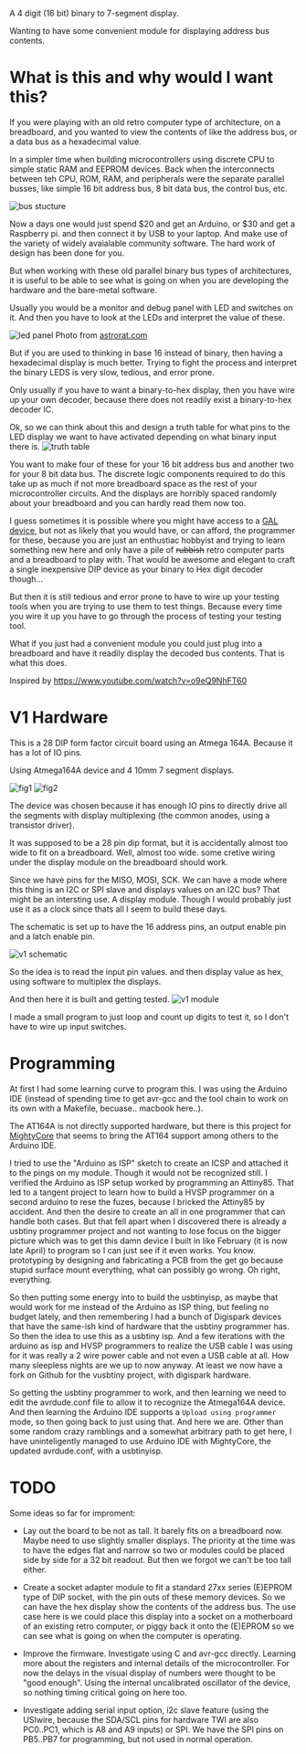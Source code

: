 A 4 digit (16 bit) binary to 7-segment display.

Wanting to have some convenient module for displaying address bus contents.

# What is this and why would I want this?
If you were playing with an old retro computer type of architecture, on a breadboard, and you wanted to view the contents of like the address bus, or a data bus as a hexadecimal value.


In a simpler time when building microcontrollers using discrete CPU to simple static RAM and EEPROM devices. Back when the interconnects between teh CPU, ROM, RAM, and peripherals were the separate parallel busses, like simple 16 bit address bus, 8 bit data bus, the control bus, etc.

![bus stucture](photos/bus_structure.png)

Now a days one would just spend $20 and get an Arduino, or $30 and get a Raspberry pi. and then connect it by USB to your laptop. And make use of the variety of widely avaialable community software. The hard work of design has been done for you.

But when working with these old parallel binary bus types of architectures, it is useful to be able to see what is going on when you are developing the hardware and the bare-metal software.

Usually you would be a monitor and debug panel with LED and switches on it. And then you have to look at the LEDs and interpret the value of these.

![led panel](photos/700_Retro_Elf_2015B_-_Front.jpg)
Photo from [astrorat.com](http://www.astrorat.com/cosmacelf/retroelf2015.html)

But if you are used to thinking in base 16 instead of binary, then having a hexadecimal display is much better. Trying to fight the process and interpret the binary LEDS is very slow, tedious, and error prone.

Only usually if you have to want a binary-to-hex display, then you have wire up your own decoder, because there does not readily exist a binary-to-hex decoder IC.

Ok, so we can think about this and design a truth table for what pins to the LED display we want to have activated depending on what binary input there is.
![truth table](photos/binary_to_hex_truth_table.png)

You want to make four of these for your 16 bit address bus and another two for your 8 bit data bus. The discrete logic components required to do this take up as much if not more breadboard space as the rest of your microcontroller circuits. And the displays are horribly spaced randomly about your breadboard and you can hardly read them now too.

I guess sometimes it is possible where you might have access to a [GAL device](https://en.wikipedia.org/wiki/Generic_array_logic), but not as likely that you would have, or can afford, the programmer for these, because you are just an enthustiac hobbyist and trying to learn something new here and only have a pile of ~~rubbish~~ retro computer parts and a breadboard to play with. That would be awesome and elegant to craft a single inexpensive DIP device as your binary to Hex digit decoder though...

But then it is still tedious and error prone to have to wire up your testing tools when you are trying to use them to test things. Because every time you wire it up you have to go through the process of testing your testing tool.

What if you just had a convenient module you could just plug into a breadboard and have it readily display the decoded bus contents. That is what this does.

Inspired by https://www.youtube.com/watch?v=o9eQ9NhFT60

# V1 Hardware
This is a 28 DIP form factor circuit board using an Atmega 164A. Because it has a lot of IO pins.

Using Atmega164A device and 4 10mm 7 segment displays.

![fig1](photos/hex_display1.png)
![fig2](photos/hex_display2.png)

The device was chosen because it has enough IO pins to directly drive all the segments with display multiplexing (the common anodes, using a transistor driver).

It was supposed to be a 28 pin dip format, but it is accidentally almost too wide to fit on a breadboard. Well, almost too wide. some cretive wiring under the display module on the breadboard should work.

Since we have pins for the MISO, MOSI, SCK. We can have a mode where this thing is an I2C or SPI slave and displays values on an I2C bus? That might be an intersting use. A display module. Though I would probably just use it as a clock since thats all I seem to build these days.

The schematic is set up to have the 16 address pins, an output enable pin and a latch enable pin.

![v1 schematic](photos/v1_schematic.png)

So the idea is to read the input pin values. and then display value as hex, using software to multiplex the displays.

And then here it is built and getting tested.
![v1 module](photos/v1_module.png)

I made a small program to just loop and count up digits to test it, so I don't have to wire up input switches.

# Programming
At first I had some learning curve to program this. I was using the Arduino IDE (instead of spending time to get avr-gcc and the tool chain to work on its own with a Makefile, becuase.. macbook here..).

The AT164A is not directly supported hardware, but there is this project for [MightyCore](https://github.com/MCUdude/MightyCore) that seems to bring the AT164 support among others to the Arduino IDE.

I tried to use the "Arduino as ISP" sketch to create an ICSP and attached it to the pings on my module. Though it would not be recognized still.  I verified the Arduino as ISP setup worked by programming an Attiny85. That led to a tangent project to learn how to build a HVSP programmer on a second arduino to rese the fuzes, because I bricked the Attiny85 by accident. And then the desire to create an all in one programmer that can handle both cases. But that fell apart when I discovered there is already a usbtiny programmer project and not wanting to lose focus on the bigger picture which was to get this damn device I built in like February (it is now late April) to program so I can just see if it even works. You know. prototyping by designing and fabricating a PCB from the get go because stupid surface mount everything, what can possibly go wrong. Oh right, everything.

So then putting some energy into to build the usbtinyisp, as maybe that would work for me instead of the Arduino as ISP thing, but feeling no budget lately, and then remembering I had a bunch of Digispark devices that have the same-ish kind of hardware that the usbtiny programmer has. So then the idea to use this as a usbtiny isp. And a few iterations with the arduino as isp and HVSP programmers to realize the USB cable I was using for it was really a 2 wire power cable and not even a USB cable at all. How many sleepless nights are we up to now anyway. At least we now have a fork on Github for the vusbtiny project, with digispark hardware.

So getting the usbtiny programmer to work, and then learning we need to edit the avrdude.conf file to allow it to recognize the Atmega164A device. And then learning the Arduino IDE supports a `Upload using programmer` mode, so then going back to just using that. And here we are. Other than some random crazy ramblings and a somewhat arbitrary path to get here, I have uninteligently managed to use Arduino IDE with MightyCore, the updated avrdude.conf, with a usbtinyisp.

# TODO
Some ideas so far for improment:

* Lay out the board to be not as tall. It barely fits on a breadboard now. Maybe need to use slightly smaller displays. The priority at the time was to have the edges flat and narrow so two or modules could be placed side by side for a 32 bit readout. But then we forgot we can't be too tall either.

* Create a socket adapter module to fit a standard 27xx series (E)EPROM type of DIP socket, with the pin outs of these memory devices. So we can have the hex display show the contents of the address bus. The use case here is we could place this display into a socket on a motherboard of an existing retro computer, or piggy back it onto the (E)EPROM so we can see what is going on when the computer is operating.

* Improve the firmware. Investigate using C and avr-gcc directly. Learning more about the registers and internal details of the microcontroller. For now the delays in the visual display of numbers were thought to be "good enough". Using the internal uncalibrated oscillator of the device, so nothing timing critical going on here too.

* Investigate adding serial input option, i2c slave feature (using the USIwire, because the SDA/SCL pins for hardware TWI are also PC0..PC1, which is A8 and A9 inputs) or SPI. We have the SPI pins on PB5..PB7 for programming, but not used in normal operation.
